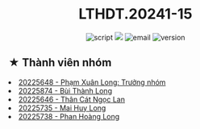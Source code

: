<h1><div align="center"> LTHDT.20241-15 </div></h1>

<p align="center">
 <img src="https://img.shields.io/badge/Script-README-blue.svg" alt="script">
 <img src="https://img.shields.io/badge/Subject-Object Oriented Programming-008F64">
 <img src="https://img.shields.io/badge/Group-15-purple.svg" alt="email">
 <img src="https://img.shields.io/badge/Semester-2024.1-orange.svg" alt="version">
</p>

<h2> ★ Thành viên nhóm </h2>

<tl>
 <li><a href="https://github.com/LongPhamplus">20225648 - Phạm Xuân Long: Trưởng nhóm</a></li>
 <li><a href="https://github.com/Yunasawa">20225874 - Bùi Thành Long</a</li>
 <li><a href="https://github.com/CatLan04">20225646 - Thân Cát Ngọc Lan</a</li>
 <li><a href="https://github.com/HuyLong2k4">20225735 - Mai Huy Long</a</li>
 <li><a href="https://github.com/anybody1234">20225738 - Phan Hoàng Long</a</li>
</tl>
